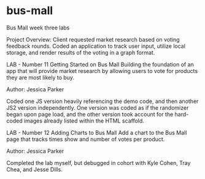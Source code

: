 # bus-mall
Bus Mall week three labs

Project Overview:
Client requested market research based on voting feedback rounds. Coded an application to track user input, utilize local storage, and render results of the voting in a graph format.


LAB - Number 11
Getting Started on Bus Mall
Building the foundation of an app that will provide market research by allowing users to vote for products they are most likely to buy.

Author: Jessica Parker

Coded one JS version heavily referencing the demo code, and then another JS2 version independently. One version was coded as if the randomizer began upon page load, and the other version took account for the hard-coded images already listed within the HTML scaffold.

LAB - Number 12
Adding Charts to Bus Mall
Add a chart to the Bus Mall page that tracks times show and number of votes per product.

Author: Jessica Parker

Completed the lab myself, but debugged in cohort with Kyle Cohen, Tray Chea, and Jesse Dills. 